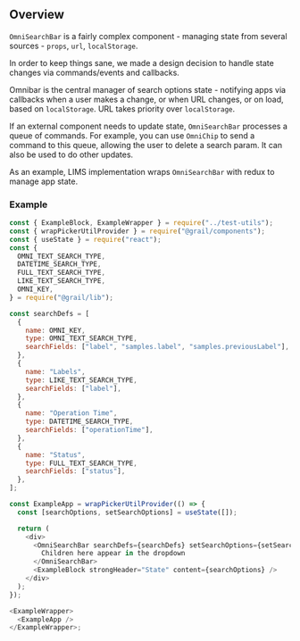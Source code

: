 ## Overview

`OmniSearchBar` is a fairly complex component - managing state from several sources - `props`, `url`, `localStorage`.

In order to keep things sane, we made a design decision to handle state changes via commands/events and callbacks.

Omnibar is the central manager of search options state - notifying apps via callbacks when a user makes a change, or when URL changes, or on load, based on `localStorage`. URL takes priority over `localStorage`.

If an external component needs to update state, `OmniSearchBar` processes a queue of commands. For example, you can use `OmniChip` to send a command to this queue, allowing the user to delete a search param. It can also be used to do other updates.

As an example, LIMS implementation wraps `OmniSearchBar` with redux to manage app state.

### Example

```js
const { ExampleBlock, ExampleWrapper } = require("../test-utils");
const { wrapPickerUtilProvider } = require("@grail/components");
const { useState } = require("react");
const {
  OMNI_TEXT_SEARCH_TYPE,
  DATETIME_SEARCH_TYPE,
  FULL_TEXT_SEARCH_TYPE,
  LIKE_TEXT_SEARCH_TYPE,
  OMNI_KEY,
} = require("@grail/lib");

const searchDefs = [
  {
    name: OMNI_KEY,
    type: OMNI_TEXT_SEARCH_TYPE,
    searchFields: ["label", "samples.label", "samples.previousLabel"],
  },
  {
    name: "Labels",
    type: LIKE_TEXT_SEARCH_TYPE,
    searchFields: ["label"],
  },
  {
    name: "Operation Time",
    type: DATETIME_SEARCH_TYPE,
    searchFields: ["operationTime"],
  },
  {
    name: "Status",
    type: FULL_TEXT_SEARCH_TYPE,
    searchFields: ["status"],
  },
];

const ExampleApp = wrapPickerUtilProvider(() => {
  const [searchOptions, setSearchOptions] = useState([]);

  return (
    <div>
      <OmniSearchBar searchDefs={searchDefs} setSearchOptions={setSearchOptions}>
        Children here appear in the dropdown
      </OmniSearchBar>
      <ExampleBlock strongHeader="State" content={searchOptions} />
    </div>
  );
});

<ExampleWrapper>
  <ExampleApp />
</ExampleWrapper>;
```
